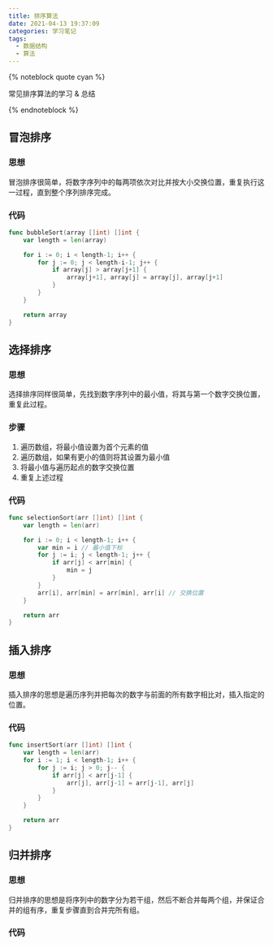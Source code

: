```yaml
---
title: 排序算法
date: 2021-04-13 19:37:09
categories: 学习笔记
tags:
  - 数据结构
  - 算法
---
```


{% noteblock quote cyan %}

常见排序算法的学习 & 总结

{% endnoteblock %}

<!-- more -->

## 冒泡排序

### 思想

冒泡排序很简单，将数字序列中的每两项依次对比并按大小交换位置，重复执行这一过程，直到整个序列排序完成。

### 代码

```go
func bubbleSort(array []int) []int {
	var length = len(array)

	for i := 0; i < length-1; i++ {
		for j := 0; j < length-i-1; j++ {
			if array[j] > array[j+1] {
				array[j+1], array[j] = array[j], array[j+1]
			}
		}
	}

	return array
}
```

## 选择排序

### 思想

选择排序同样很简单，先找到数字序列中的最小值，将其与第一个数字交换位置，重复此过程。

### 步骤

1. 遍历数组，将最小值设置为首个元素的值
2. 遍历数组，如果有更小的值则将其设置为最小值
3. 将最小值与遍历起点的数字交换位置
4. 重复上述过程

### 代码

```go
func selectionSort(arr []int) []int {
	var length = len(arr)

	for i := 0; i < length-1; i++ {
		var min = i // 最小值下标
		for j := i; j < length-1; j++ {
			if arr[j] < arr[min] {
				min = j
			}
		}
		arr[i], arr[min] = arr[min], arr[i] // 交换位置
	}

	return arr
}
```

## 插入排序

### 思想

插入排序的思想是遍历序列并把每次的数字与前面的所有数字相比对，插入指定的位置。

### 代码

```go
func insertSort(arr []int) []int {
	var length = len(arr)
	for i := 1; i < length-1; i++ {
		for j := i; j > 0; j-- {
			if arr[j] < arr[j-1] {
				arr[j], arr[j-1] = arr[j-1], arr[j]
			}
		}
	}

	return arr
}
```

## 归并排序

### 思想

归并排序的思想是将序列中的数字分为若干组，然后不断合并每两个组，并保证合并的组有序，重复步骤直到合并完所有组。

### 代码

```

```
